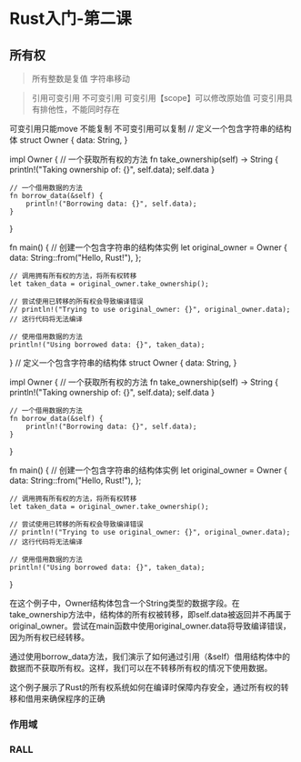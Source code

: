 # Rust入门-第二课
## 所有权
>所有整数是复值 字符串移动

>引用可变引用 不可变引用 可变引用【scope】可以修改原始值
>可变引用具有排他性，不能同时存在

可变引用只能move 不能复制
不可变引用可以复制
// 定义一个包含字符串的结构体
struct Owner {
    data: String,
}

impl Owner {
    // 一个获取所有权的方法
    fn take_ownership(self) -> String {
        println!("Taking ownership of: {}", self.data);
        self.data
    }

    // 一个借用数据的方法
    fn borrow_data(&self) {
        println!("Borrowing data: {}", self.data);
    }
}

fn main() {
    // 创建一个包含字符串的结构体实例
    let original_owner = Owner {
        data: String::from("Hello, Rust!"),
    };

    // 调用拥有所有权的方法，将所有权转移
    let taken_data = original_owner.take_ownership();

    // 尝试使用已转移的所有权会导致编译错误
    // println!("Trying to use original_owner: {}", original_owner.data); // 这行代码将无法编译

    // 使用借用数据的方法
    println!("Using borrowed data: {}", taken_data);
}
// 定义一个包含字符串的结构体
struct Owner {
    data: String,
}

impl Owner {
    // 一个获取所有权的方法
    fn take_ownership(self) -> String {
        println!("Taking ownership of: {}", self.data);
        self.data
    }

    // 一个借用数据的方法
    fn borrow_data(&self) {
        println!("Borrowing data: {}", self.data);
    }
}

fn main() {
    // 创建一个包含字符串的结构体实例
    let original_owner = Owner {
        data: String::from("Hello, Rust!"),
    };

    // 调用拥有所有权的方法，将所有权转移
    let taken_data = original_owner.take_ownership();

    // 尝试使用已转移的所有权会导致编译错误
    // println!("Trying to use original_owner: {}", original_owner.data); // 这行代码将无法编译

    // 使用借用数据的方法
    println!("Using borrowed data: {}", taken_data);
}

在这个例子中，Owner结构体包含一个String类型的数据字段。在take_ownership方法中，结构体的所有权被转移，即self.data被返回并不再属于original_owner。尝试在main函数中使用original_owner.data将导致编译错误，因为所有权已经转移。

通过使用borrow_data方法，我们演示了如何通过引用（&self）借用结构体中的数据而不获取所有权。这样，我们可以在不转移所有权的情况下使用数据。

这个例子展示了Rust的所有权系统如何在编译时保障内存安全，通过所有权的转移和借用来确保程序的正确

### 作用域
### RALL